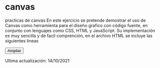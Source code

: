 # canvas
practicas de canvas
En este ejercicio se pretende demostrar el uso de Canvas como herramienta para el diseño grafico con código fuente, en conjunto con lenguajes como CSS, HTML y JavaScript.
Su implementación es muy sencilla y de facil comprención, en el archivo HTML se incluye las siguientes lineas

<div id="contenedor">
	<canvas id="lienzo" width="800px" height="600px"></canvas>
	<button id="btnAmpliar" onclick="ampliar()">Ampliar</button>

</div>

<script src="js/script.js"></script>
<script src="js/canvas.js"></script>

Ultima actualización: 14/10/2021
